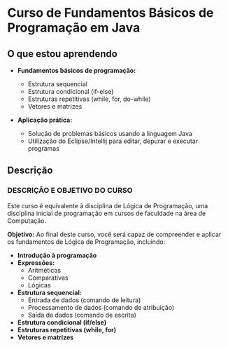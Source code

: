 # Curso de Fundamentos Básicos de Programação em Java

## O que estou aprendendo

- **Fundamentos básicos de programação:**
  - Estrutura sequencial
  - Estrutura condicional (if-else)
  - Estruturas repetitivas (while, for, do-while)
  - Vetores e matrizes

- **Aplicação prática:**
  - Solução de problemas básicos usando a linguagem Java
  - Utilização do Eclipse/Intellij para editar, depurar e executar programas

## Descrição

### DESCRIÇÃO E OBJETIVO DO CURSO

Este curso é equivalente à disciplina de Lógica de Programação, uma disciplina inicial de programação em cursos de faculdade na área de Computação.

**Objetivo:** Ao final deste curso, você será capaz de compreender e aplicar os fundamentos de Lógica de Programação, incluindo:

- **Introdução à programação**
- **Expressões:**
  - Aritméticas
  - Comparativas
  - Lógicas
- **Estrutura sequencial:**
  - Entrada de dados (comando de leitura)
  - Processamento de dados (comando de atribuição)
  - Saída de dados (comando de escrita)
- **Estrutura condicional (if/else)**
- **Estruturas repetitivas (while, for)**
- **Vetores e matrizes**



